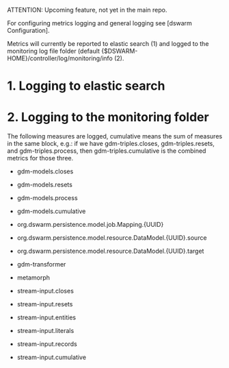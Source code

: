 ATTENTION: Upcoming feature, not yet in the main repo.

For configuring metrics logging and general logging see [dswarm Configuration].

Metrics will currently be reported to elastic search (1) and logged to the monitoring log file folder (default {$DSWARM-HOME}/controller/log/monitoring/info (2).

# 1. Logging to elastic search

# 2. Logging to the monitoring folder
The following measures are logged, cumulative means the sum of measures in the same block, e.g.: if we have gdm-triples.closes, gdm-triples.resets, and gdm-triples.process, then gdm-triples.cumulative is the combined metrics for those three.

* gdm-models.closes
* gdm-models.resets
* gdm-models.process
* gdm-models.cumulative

* org.dswarm.persistence.model.job.Mapping.{UUID}
* org.dswarm.persistence.model.resource.DataModel.{UUID}.source
* org.dswarm.persistence.model.resource.DataModel.{UUID}.target

* gdm-transformer
* metamorph

* stream-input.closes
* stream-input.resets
* stream-input.entities
* stream-input.literals
* stream-input.records
* stream-input.cumulative




